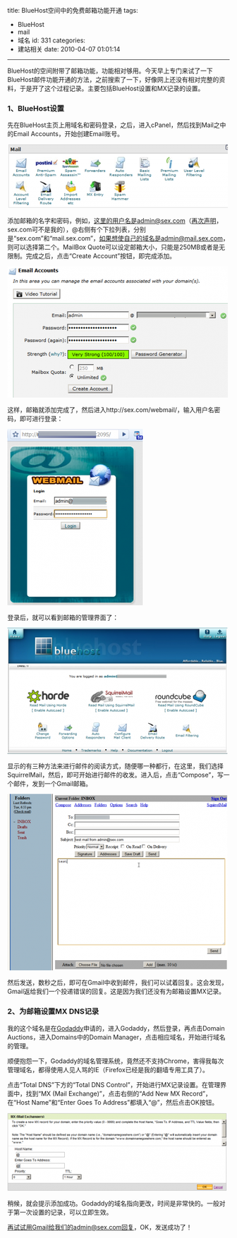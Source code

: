 title: BlueHost空间中的免费邮箱功能开通
tags:
  - BlueHost
  - mail
  - 域名
id: 331
categories:
  - 建站相关
date: 2010-04-07 01:01:14
---

BlueHost的空间附带了邮箱功能，功能相对够用。今天早上专门来试了一下BlueHost邮件功能开通的方法，之前搜索了一下，好像网上还没有相对完整的资料，于是开了这个过程记录。主要包括BlueHost设置和MX记录的设置。

<!--more-->

### 1、BlueHost设置

先在BlueHost主页上用域名和密码登录，之后，进入cPanel，然后找到Mail之中的Email Accounts，开始创建Email账号。

[![](/upfile/2010/04/cPanel_Mail-500x146.png "cPanel_Mail")](/upfile/2010/04/cPanel_Mail.png)

添加邮箱的名字和密码，例如，这里的用户名是admin@sex.com（[再次声明](http://chensd.com/2010-04/bluehost-dedicated-ip.html)，sex.com可不是我的），@右侧有个下拉列表，分别是“sex.com”和“mail.sex.com”，如果想使自己的域名是admin@mail.sex.com，则可以选择第二个。MailBox Quote可以设定邮箱大小，只能是250MB或者是无限制。完成之后，点击“Create Account”按钮，即完成添加。

[![](/upfile/2010/04/Email_Accounts-500x298.png "Email_Accounts")](/upfile/2010/04/Email_Accounts.png)

这样，邮箱就添加完成了，然后进入http://sex.com/webmail/，输入用户名密码，即可进行登录：

[![](/upfile/2010/04/Mail_Login-307x400.png "Mail_Login")](/upfile/2010/04/Mail_Login.png)

登录后，就可以看到邮箱的管理界面了：

[![](/upfile/2010/04/Mail_Manage-499x286.png "Mail_Manage")](/upfile/2010/04/Mail_Manage.png)

显示的有三种方法来进行邮件的阅读方式，随便哪一种都行，在这里，我们选择SquirrelMail，然后，即可开始进行邮件的收发。进入后，点击“Compose”，写一个邮件，发到一个Gmail邮箱。

[![](/upfile/2010/04/compose_mail-499x400.png "compose_mail")](/upfile/2010/04/compose_mail.png)

然后发送，数秒之后，即可在Gmail中收到邮件，我们可以试着回复。这会发现，Gmail返给我们一个投递错误的回复。这是因为我们还没有为邮箱设置MX记录。

### 2、为邮箱设置MX DNS记录

我的这个域名是在[Godaddy](http://chensd.com/2010-03/godaddy-plan-to-stop-domain-service-in-china.html)申请的，进入Godaddy，然后登录，再点击Domain Auctions，进入Domains中的Domain Manager，点击相应域名，开始进行域名的管理。

顺便抱怨一下，Godaddy的域名管理系统，竟然还不支持Chrome，害得我每次管理域名，都得使用人见人骂的IE（Firefox已经是我的翻墙专用工具了）。

点击“Total DNS”下方的“Total DNS Control”，开始进行MX记录设置。在管理界面中，找到“MX (Mail Exchange)”，点击右侧的“Add New MX Record”，在“Host Name”和“Enter Goes To Address”都填入“@”，然后点击OK按钮。

[![](/upfile/2010/04/Add_MX_Record-500x178.png "Add_MX_Record")](/upfile/2010/04/Add_MX_Record.png)

稍候，就会提示添加成功。Godaddy的域名指向更改，时间是非常快的。一般对于第一次设置的记录，可以立即生效。

再试试用Gmail给我们的admin@sex.com回复，OK，发送成功了！